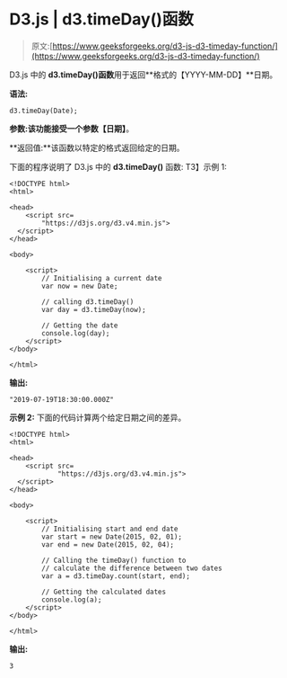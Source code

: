 # D3.js | d3.timeDay()函数

> 原文:[https://www.geeksforgeeks.org/d3-js-d3-timeday-function/](https://www.geeksforgeeks.org/d3-js-d3-timeday-function/)

D3.js 中的 **d3.timeDay()函数**用于返回**格式的【YYYY-MM-DD】**日期。

**语法:**

```
d3.timeDay(Date);
```

**参数:**该功能接受一个参数**【日期】**。

**返回值:**该函数以特定的格式返回给定的日期。

下面的程序说明了 D3.js 中的 **d3.timeDay()** 函数:
T3】示例 1:

```
<!DOCTYPE html>
<html>

<head>
    <script src=
        "https://d3js.org/d3.v4.min.js">
  </script>
</head>

<body>

    <script>
        // Initialising a current date
        var now = new Date;

        // calling d3.timeDay()
        var day = d3.timeDay(now);

        // Getting the date
        console.log(day);
    </script>
</body>

</html>
```

**输出:**

```
"2019-07-19T18:30:00.000Z"

```

**示例 2:** 下面的代码计算两个给定日期之间的差异。

```
<!DOCTYPE html>
<html>

<head>
    <script src=
            "https://d3js.org/d3.v4.min.js">
  </script>
</head>

<body>

    <script>
        // Initialising start and end date
        var start = new Date(2015, 02, 01);
        var end = new Date(2015, 02, 04);

        // Calling the timeDay() function to
        // calculate the difference between two dates
        var a = d3.timeDay.count(start, end);

        // Getting the calculated dates
        console.log(a);
    </script>
</body>

</html>
```

**输出:**

```
3

```
